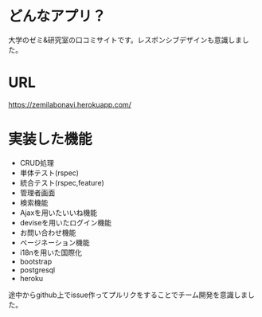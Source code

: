 # どんなアプリ？
大学のゼミ&研究室の口コミサイトです。レスポンシブデザインも意識しました。

# URL
https://zemilabonavi.herokuapp.com/

# 実装した機能
- CRUD処理
- 単体テスト(rspec)
- 統合テスト(rspec,feature)
- 管理者画面
- 検索機能
- Ajaxを用いたいいね機能
- deviseを用いたログイン機能
- お問い合わせ機能
- ページネーション機能
- i18nを用いた国際化
- bootstrap
- postgresql
- heroku

途中からgithub上でissue作ってプルリクをすることでチーム開発を意識しました。
